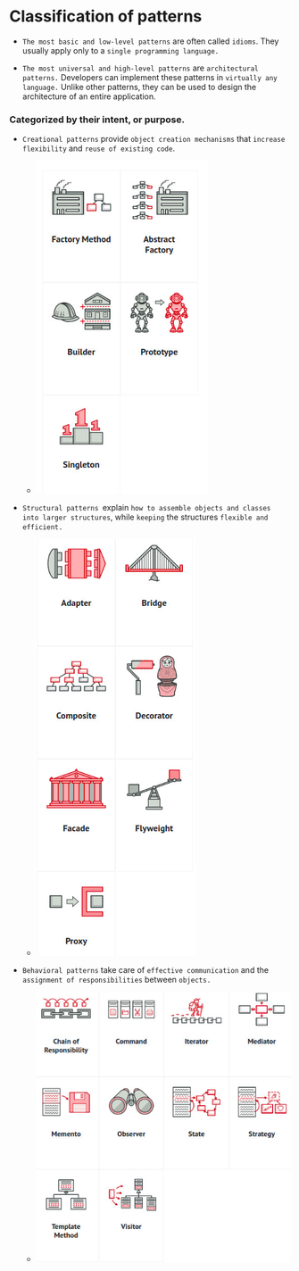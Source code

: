 # Classification of patterns

* `The most basic and low-level patterns` are often called `idioms`. They usually apply only to a `single programming language.`

* `The most universal and high-level patterns` are `architectural patterns.` Developers can implement these patterns in `virtually any language.` Unlike other patterns, they can be used to design the architecture of an entire application.

### Categorized by their intent, or purpose.

* `Creational patterns` provide `object creation mechanisms` that `increase flexibility` and `reuse of existing code`.
  * ![Overview](images/creational/overview.jpg)

* `Structural patterns `explain `how to assemble objects and classes into larger structures`, while `keeping` the structures `flexible and efficient.`
  * ![Overview](images/structural/overview.jpg)

* `Behavioral patterns` take care of `effective communication` and the `assignment of responsibilities` between `objects.`
  * ![Overview](images/behavioral/overview.jpg)
